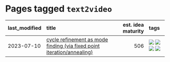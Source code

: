 # Pages tagged `text2video`

|last_modified|title|est. idea maturity|tags
|:---|:---|---:|:---|
|2023-07-10|[cycle refinement as mode finding (via fixed point iteration/annealing)](../cycle_refinement_as_modefinding.md)|506|[![](https://img.shields.io/badge/tag-experimental-53417a)](../tags/experimental.md) [![](https://img.shields.io/badge/tag-publication-1614f8)](../tags/publication.md) [![](https://img.shields.io/badge/tag-text2image-a682e)](../tags/text2image.md) [![](https://img.shields.io/badge/tag-text2video-1661bc)](../tags/text2video.md)|